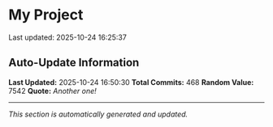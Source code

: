 # My Project


Last updated: 2025-10-24 16:25:37



























































































































































































































































































































































































































































































































































































































































































































































































































































































## Auto-Update Information

**Last Updated:** 2025-10-24 16:50:30
**Total Commits:** 468
**Random Value:** 7542
**Quote:** _Another one!_

---
_This section is automatically generated and updated._